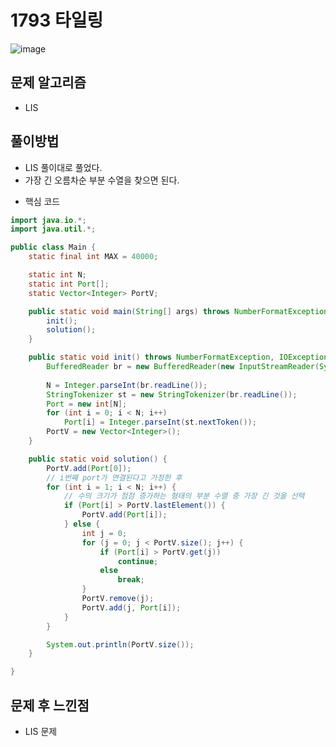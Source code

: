 # 1793 타일링

![image](https://user-images.githubusercontent.com/42582516/81906764-b55b1380-9601-11ea-8461-0d41bd86aeee.png)



## 문제 알고리즘

- LIS



## 풀이방법

* LIS 풀이대로 풀었다.
* 가장 긴 오름차순 부분 수열을 찾으면 된다.



- 핵심 코드

~~~java
import java.io.*;
import java.util.*;

public class Main {
	static final int MAX = 40000;

	static int N;
	static int Port[];
	static Vector<Integer> PortV;

	public static void main(String[] args) throws NumberFormatException, IOException {
		init();
		solution();
	}

	public static void init() throws NumberFormatException, IOException {
		BufferedReader br = new BufferedReader(new InputStreamReader(System.in));
		
		N = Integer.parseInt(br.readLine());
		StringTokenizer st = new StringTokenizer(br.readLine());
		Port = new int[N];
		for (int i = 0; i < N; i++)
			Port[i] = Integer.parseInt(st.nextToken());
		PortV = new Vector<Integer>();
	}

	public static void solution() {
		PortV.add(Port[0]);
		// i번째 port가 연결된다고 가정한 후
		for (int i = 1; i < N; i++) {
			// 수의 크기가 점점 증가하는 형태의 부분 수열 중 가장 긴 것을 선택
			if (Port[i] > PortV.lastElement()) {
				PortV.add(Port[i]);
			} else {
				int j = 0;
				for (j = 0; j < PortV.size(); j++) {
					if (Port[i] > PortV.get(j))
						continue;
					else
						break;
				}
				PortV.remove(j);
				PortV.add(j, Port[i]);
			}
		}

		System.out.println(PortV.size());
	}

}

~~~



## 문제 후 느낀점

- LIS 문제